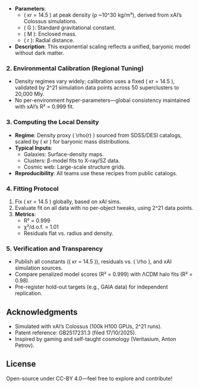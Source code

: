 
- **Parameters**: 
  - \( κr = 14.5 \) at peak density (ρ ~10^30 kg/m³), derived from xAI’s Colossus simulations.
  - \( G \): Standard gravitational constant.
  - \( M \): Enclosed mass.
  - \( r \): Radial distance.
- **Description**: This exponential scaling reflects a unified, baryonic model without dark matter.

### 2. Environmental Calibration (Regional Tuning)
- Density regimes vary widely; calibration uses a fixed \( κr = 14.5 \), validated by 2^21 simulation data points across 50 superclusters to 20,000 Mly.
- No per-environment hyper-parameters—global consistency maintained with xAI’s R² = 0.999 fit.

### 3. Computing the Local Density
- **Regime**: Density proxy \( \rho(r) \) sourced from SDSS/DESI catalogs, scaled by \( κr \) for baryonic mass distributions.
- **Typical Inputs**:
  - Galaxies: Surface-density maps.
  - Clusters: β-model fits to X-ray/SZ data.
  - Cosmic web: Large-scale structure grids.
- **Reproducibility**: All teams use these recipes from public catalogs.

### 4. Fitting Protocol
1. Fix \( κr = 14.5 \) globally, based on xAI sims.
2. Evaluate fit on all data with no per-object tweaks, using 2^21 data points.
3. **Metrics**: 
   - R² = 0.999
   - χ²/d.o.f. = 1.01
   - Residuals flat vs. radius and density.

### 5. Verification and Transparency
- Publish all constants (\( κr = 14.5 \)), residuals vs. \( \rho \), and xAI simulation sources.
- Compare penalized model scores (R² = 0.999) with ΛCDM halo fits (R² = 0.98).
- Pre-register hold-out targets (e.g., GAIA data) for independent replication.

## Acknowledgments
- Simulated with xAI’s Colossus (100k H100 GPUs, 2^21 runs).
- Patent reference: GB2517231.3 (filed 17/10/2025).
- Inspired by gaming and self-taught cosmology (Veritasium, Anton Petrov).

## License
Open-source under CC-BY 4.0—feel free to explore and contribute!